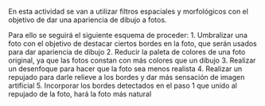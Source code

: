En esta actividad se van a utilizar filtros espaciales y morfológicos con el objetivo de dar una apariencia de dibujo a fotos.

Para ello se seguirá el siguiente esquema de proceder: 1. Umbralizar una foto con el objetivo de destacar ciertos bordes en la foto, que serán usados para dar apariencia de dibujo 2. Reducir la paleta de colores de una foto original, ya que las fotos constan con más colores que un dibujo 3. Realizar un desenfoque para hacer que la foto sea menos realista 4. Realizar un repujado para darle relieve a los bordes y dar más sensación de imagen artificial 5. Incorporar los bordes detectados en el paso 1 que unido al repujado de la foto, hará la foto más natural

